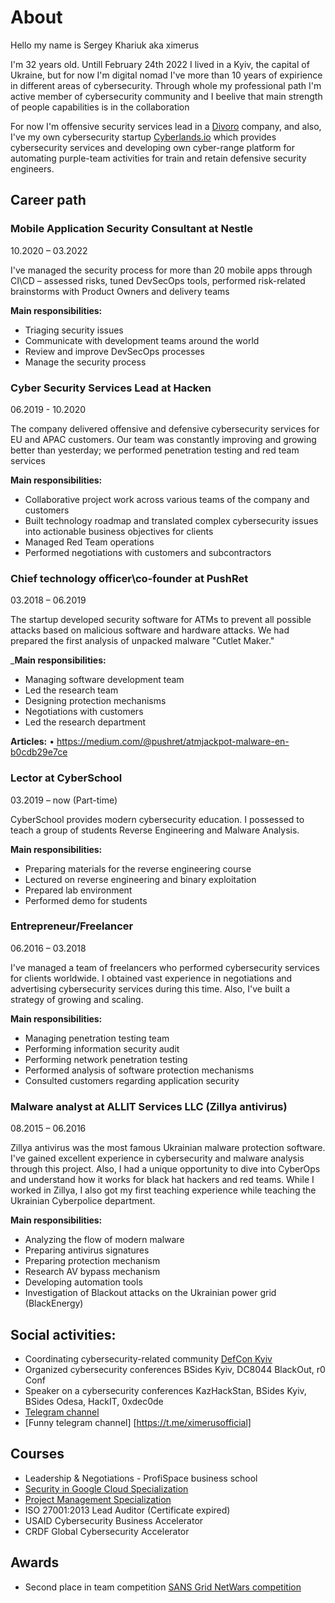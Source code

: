 # About

Hello my name is Sergey Khariuk aka ximerus

I'm 32 years old. Untill February 24th 2022 I lived in a Kyiv, the capital of Ukraine, but for now I'm digital nomad
I've more than 10 years of expirience in different areas of cybersecurity. Through whole my professional path I'm active member of cybersecurity community and I beelive that main strength of people capabilities is in the collaboration

For now I'm offensive security services lead in a [Divoro](https://divoro.com) company, and also, I've my own cybersecurity startup [Cyberlands.io](https://cyberlands.io) which provides cybersecurity services and developing own cyber-range platform for automating purple-team activities for train and retain defensive security engineers.

## Career path

### Mobile Application Security Consultant at Nestle
10.2020 – 03.2022

I've managed the security process for more than 20 mobile apps through CI\CD – assessed risks, tuned DevSecOps tools, performed risk-related brainstorms with Product Owners and delivery teams

__Main responsibilities:__
* Triaging security issues
* Communicate with development teams around the world
* Review and improve DevSecOps processes
* Manage the security process

### Cyber Security Services Lead at Hacken
06.2019 - 10.2020

The company delivered offensive and defensive cybersecurity services for EU and APAC customers. Our team was
constantly improving and growing better than yesterday; we performed penetration testing and red team services

__Main responsibilities:__
* Collaborative project work across various teams of the company and customers
* Built technology roadmap and translated complex cybersecurity issues into actionable business objectives for clients
* Managed Red Team operations
* Performed negotiations with customers and subcontractors

### Chief technology officer\co-founder at PushRet
03.2018 – 06.2019

The startup developed security software for ATMs to prevent all possible attacks based on malicious software and hardware attacks. We had prepared the first analysis of unpacked malware "Cutlet Maker."

___Main responsibilities:__
* Managing software development team
* Led the research team
* Designing protection mechanisms
* Negotiations with customers
* Led the research department
 
__Articles:__
• https://medium.com/@pushret/atmjackpot-malware-en-b0cdb29e7ce

### Lector at CyberSchool
03.2019 – now (Part-time)

CyberSchool provides modern cybersecurity education. I possessed to teach a group of students Reverse Engineering and Malware Analysis.

__Main responsibilities:__
* Preparing materials for the reverse engineering course
* Lectured on reverse engineering and binary exploitation
* Prepared lab environment
* Performed demo for students

### Entrepreneur/Freelancer
06.2016 – 03.2018

I've managed a team of freelancers who performed cybersecurity services for clients worldwide. I obtained vast experience in negotiations and advertising cybersecurity services during this time. Also, I've built a strategy of growing and scaling.

__Main responsibilities:__
* Managing penetration testing team
* Performing information security audit
* Performing network penetration testing
* Performed analysis of software protection mechanisms
* Consulted customers regarding application security

### Malware analyst at ALLIT Services LLC (Zillya antivirus)
08.2015 – 06.2016

Zillya antivirus was the most famous Ukrainian malware protection software. I've gained excellent experience in cybersecurity and malware analysis through this project. Also, I had a unique opportunity to dive into CyberOps and understand how it works for black hat hackers and red teams. While I worked in Zillya, I also got my first teaching experience while teaching the Ukrainian Cyberpolice department.

__Main responsibilities:__
* Analyzing the flow of modern malware
* Preparing antivirus signatures
* Preparing protection mechanism
* Research AV bypass mechanism
* Developing automation tools
* Investigation of Blackout attacks on the Ukrainian power grid (BlackEnergy)

## Social activities:
* Coordinating cybersecurity-related community  [DefCon Kyiv](https://dc8044.com)
* Organized cybersecurity conferences BSides Kyiv, DC8044 BlackOut, r0 Conf
* Speaker on a cybersecurity conferences KazHackStan, BSides Kyiv, BSides Odesa, HackIT, 0xdec0de
* [Telegram channel](https://t.me.ximerus)
* [Funny telegram channel] [https://t.me/ximerusofficial]

## Courses
* Leadership & Negotiations - ProfiSpace business school 
* [Security in Google Cloud Specialization](https://coursera.org/share/79b011808d261d4fda7c6472aaaba2b3)
* [Project Management Specialization](https://coursera.org/share/51443349fb5b9ecea82666e3976df4ff)
* ISO 27001:2013 Lead Auditor (Certificate expired)
* USAID Cybersecurity Business Accelerator
* CRDF Global Cybersecurity Accelerator

## Awards
* Second place in team competition [SANS Grid NetWars competition](ttps://portswigger.net/daily-swig/ukraine-hosts-large-scale-simulation-of-cyber-attack-against-energy-grid)